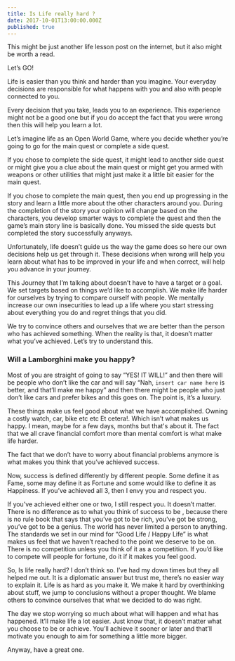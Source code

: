 ```yaml
---
title: Is Life really hard ?
date: 2017-10-01T13:00:00.000Z
published: true
---
```


This might be just another life lesson post on the internet, but it also might be worth a read.

Let’s GO!

Life is easier than you think and harder than you imagine. Your everyday decisions are responsible for what happens with you and also with people
connected to you.

Every decision that you take, leads you to an experience. This experience might not be a good one but if you do accept the fact that you were wrong
then this will help you learn a lot.

Let’s imagine life as an Open World Game, where you decide whether you’re going to go for the main quest or complete a side quest.

If you chose to complete the side quest, it might lead to another side quest or might give you a clue about the main quest or might get you armed with
weapons or other utilities that might just make it a little bit easier for the main quest.

If you chose to complete the main quest, then you end up progressing in the story and learn a little more about the other characters around you.
During the completion of the story your opinion will change based on the characters, you develop smarter ways to complete the quest and then the
game’s main story line is basically done. You missed the side quests but completed the story successfully anyways.

Unfortunately, life doesn’t guide us the way the game does so here our own decisions help us get through it. These decisions when wrong will help you
learn about what has to be improved in your life and when correct, will help you advance in your journey.

This Journey that I’m talking about doesn’t have to have a target or a goal. We set targets based on things we’d like to accomplish. We make life
harder for ourselves by trying to compare ourself with people. We mentally increase our own insecurities to lead up a life where you start stressing
about everything you do and regret things that you did.

We try to convince others and ourselves that we are better than the person who has achieved something. When the reality is that, it doesn’t matter
what you’ve achieved. Let’s try to understand this.

### Will a Lamborghini make you happy?

Most of you are straight of going to say “YES! IT WILL!” and then there will be people who don’t like the car and will say “Nah,
`insert car name here` is better, and that’ll make me happy” and then there might be people who just don’t like cars and prefer bikes and this goes
on. The point is, it’s a luxury.

These things make us feel good about what we have accomplished. Owning a costly watch, car, bike etc etc Et cetera!. Which isn’t what makes us happy.
I mean, maybe for a few days, months but that's about it. The fact that we all crave financial comfort more than mental comfort is what make life
harder.

The fact that we don’t have to worry about financial problems anymore is what makes you think that you’ve achieved success.

Now, success is defined differently by different people. Some define it as Fame, some may define it as Fortune and some would like to define it as
Happiness. If you’ve achieved all 3, then I envy you and respect you.

If you’ve achieved either one or two, I still respect you. It doesn’t matter. There is no difference as to what you think of success to be , because
there is no rule book that says that you’ve got to be rich, you’ve got be strong, you’ve got to be a genius. The world has never limited a person to
anything. The standards we set in our mind for “Good Life / Happy Life” is what makes us feel that we haven’t reached to the point we deserve to be
on. There is no competition unless you think of it as a competition. If you’d like to compete will people for fortune, do it if it makes you feel
good.

So, Is life really hard? I don’t think so. I’ve had my down times but they all helped me out. It is a diplomatic answer but trust me, there’s no
easier way to explain it. Life is as hard as you make it. We make it hard by overthinking about stuff, we jump to conclusions without a proper
thought. We blame others to convince ourselves that what we decided to do was right.

The day we stop worrying so much about what will happen and what has happened. It’ll make life a lot easier. Just know that, it doesn’t matter what
you choose to be or achieve. You’ll achieve it sooner or later and that’ll motivate you enough to aim for something a little more bigger.

Anyway, have a great one.
